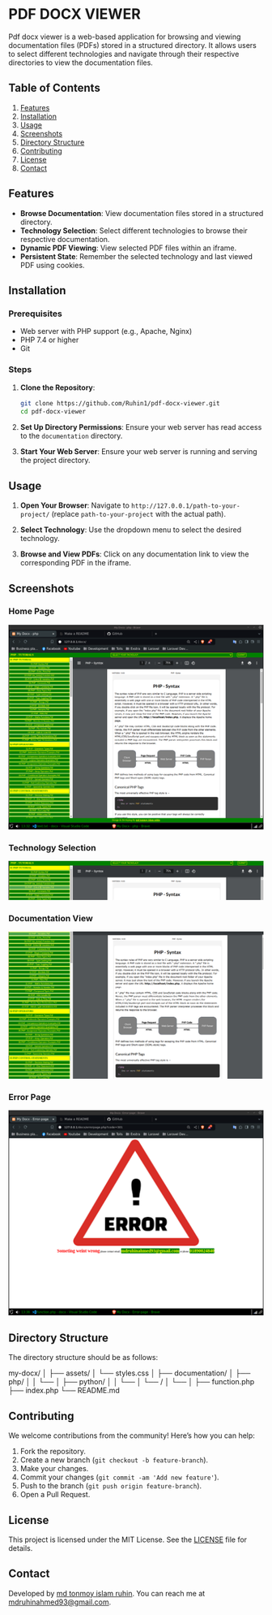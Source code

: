 # PDF DOCX VIEWER

Pdf docx viewer is a web-based application for browsing and viewing documentation files (PDFs) stored in a structured directory. It allows users to select different technologies and navigate through their respective directories to view the documentation files.

## Table of Contents

1. [Features](#features)
2. [Installation](#installation)
3. [Usage](#usage)
4. [Screenshots](#screenshots)
5. [Directory Structure](#directory-structure)
6. [Contributing](#contributing)
7. [License](#license)
8. [Contact](#contact)

## Features

- **Browse Documentation**: View documentation files stored in a structured directory.
- **Technology Selection**: Select different technologies to browse their respective documentation.
- **Dynamic PDF Viewing**: View selected PDF files within an iframe.
- **Persistent State**: Remember the selected technology and last viewed PDF using cookies.

## Installation

### Prerequisites

- Web server with PHP support (e.g., Apache, Nginx)
- PHP 7.4 or higher
- Git

### Steps

1. **Clone the Repository**:
    ```bash
    git clone https://github.com/Ruhin1/pdf-docx-viewer.git
    cd pdf-docx-viewer
    ```

2. **Set Up Directory Permissions**:
    Ensure your web server has read access to the `documentation` directory.

3. **Start Your Web Server**:
    Ensure your web server is running and serving the project directory.

## Usage

1. **Open Your Browser**:
    Navigate to `http://127.0.0.1/path-to-your-project/` (replace `path-to-your-project` with the actual path).

2. **Select Technology**:
    Use the dropdown menu to select the desired technology.

3. **Browse and View PDFs**:
    Click on any documentation link to view the corresponding PDF in the iframe.

## Screenshots

### Home Page
![Home Page](screenshots/home_page.png)

### Technology Selection
![Technology Selection](screenshots/technology_selection.png)

### Documentation View
![Documentation View](screenshots/documentation_view.png)

### Error Page
![Error Page](screenshots/error_page.png)

## Directory Structure

The directory structure should be as follows:

my-docx/
│
├── assets/
│ └── styles.css
│
├── documentation/
│ ├── php/
│ │ └── <PHP documentation files>
│ ├── python/
│ │ └── <Python documentation files>
│ └── <Other technologies>/
│ └── <Documentation files>
│
├── function.php
├── index.php
└── README.md

## Contributing

We welcome contributions from the community! Here’s how you can help:

1. Fork the repository.
2. Create a new branch (`git checkout -b feature-branch`).
3. Make your changes.
4. Commit your changes (`git commit -am 'Add new feature'`).
5. Push to the branch (`git push origin feature-branch`).
6. Open a Pull Request.

## License

This project is licensed under the MIT License. See the [LICENSE](LICENSE) file for details.

## Contact

Developed by [md tonmoy islam ruhin](https://ruhin1.github.io/tonmoy-islam.me/). You can reach me at [mdruhinahmed93@gmail.com](mailto:mdruhinahmed93@gmail.com).
